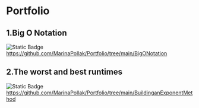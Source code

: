 # Portfolio


1.Big O Notation 
-----------------------------------------------

![Static Badge](https://img.shields.io/badge/link-to?style=flat&color=%23747799)  https://github.com/MarinaPollak/Portfolio/tree/main/BigONotation




2.The worst and best runtimes
-------------------------------------------------------

 ![Static Badge](https://img.shields.io/badge/link-to?style=flat&color=%23747799)  https://github.com/MarinaPollak/Portfolio/tree/main/BuildinganExponentMethod

